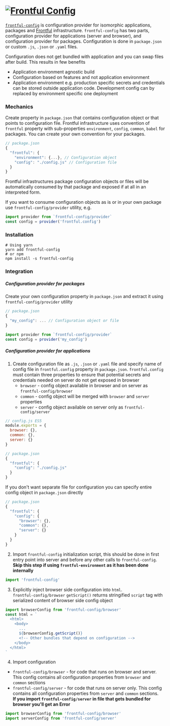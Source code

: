 # <a href="https://github.com/frontful/frontful-config"><img heigth="75" src="http://www.frontful.com/assets/packages/config.png" alt="Frontful Config" /></a>

[`frontful-config`](https://github.com/frontful/frontful-config) is configuration provider for isomorphic applications, packages and [Frontful](https://github.com/frontful) infrastructure. `frontful-config` has two parts, configuration provider for applications (server and browser), and configuration provider for packages. Configuration is done in `package.json` or custom `.js`, `.json` or `.yaml` files.

Configuration does not get bundled with application and you can swap files after build. This results in few benefits
  - Application environment agnostic build
  - Configuration based on features and not application environment
  - Application environment e.g. production specific secrets and credentials can be stored outside application code. Development config can by replaced by environment specific one deployment

### Mechanics

Create property in `package.json` that contains configuration object or that points to configuration file. Frontful infrastructure uses convention of `frontful` property with sub-properties `environment`, `config`, `common`, `babel` for packages. You can create your own convention for your packages.
```javascript
// package.json
{
  "frontful": {
    "environment": {...}, // Configuration object
    "config": "./config.js" // Configuration file
  }
}
```
Frontful infrastructures package configuration objects or files will be automatically consumed by that package and exposed if at all in an interpreted form.

If you want to consume configuration objects as is or in your own package use `frontful-config/provider` utility, e.g.
```javascript
import provider from `frontful-config/provider`
const config = provider('frontful.config')
```

### Installation

```shell
# Using yarn
yarn add frontful-config
# or npm
npm install -s frontful-config
```

### Integration

##### Configuration provider for packages

Create your own configuration property in `package.json` and extract it using `frontful-config/provider` utility
```javascript
// package.json
{
  "my_config": ... // Configuration object or file
}
```
```javascript
import provider from `frontful-config/provider`
const config = provider('my_config')
```

##### Configuration provider for applications

1. Create configuration file as `.js`, `.json` or `.yaml` file and specify name of config file in `frontful.config` property in `package.json`. `frontful.config` must contain three properties to ensure that potential secrets and credentials needed on server do not get exposed in browser
    - `browser` - config object available in browser and on server as `frontful-config/browser`
    - `common` - config object will be merged with `browser` and `server` properties
    - `server` - config object available on server only as `frontful-config/server`

```javascript
// config.js ES5
module.exports = {
  browser: {},
  common: {},
  server: {}
}
```
```javascript
// package.json
{
  "frontful": {
    "config": "./config.js"
  }
}
```
If you don't want separate file for configuration you can specify entire config object in `package.json` directly
```javascript
// package.json
{
  "frontful": {
    "config": {
      "browser": {},
      "common": {},
      "server": {}
    }
  }
}
```
2. Import `frontful-config` initialization script, this should be done in first entry point into server and before any other calls to `frontful-config`.  
**Skip this step if using `frontful-environment` as it has been done internally**
```javascript
import 'frontful-config'
```
3. Explicitly inject browser side configuration into `html`.  
`frontful-config/browser` `getScript()` returns stringified `script` tag with serialized content of browser side config object
```javascript
import browserConfig from 'frontful-config/browser'
const html = `
  <html>
    <body>
      ...
      ${browserConfig.getScript()}
      <!-- Other bundles that depend on configuration -->
    </body>
  </html>
`
```
4. Import configuration
  - `frontful-config/browser` - for code that runs on browser and server. This config contains all configuration properties from `browser` and `common` sections
  - `frontful-config/server` - for code that runs on server only. This config contains all configuration properties from `server` and `common` sections.  
  **If you import `frontful-config/server` in file that gets bundled for browser you'll get an Error**
```javascript
import browserConfig from 'frontful-config/browser'
import serverConfig from 'frontful-config/server'
```
